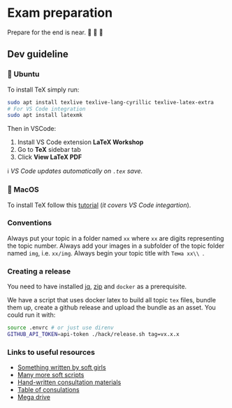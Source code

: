 # Exam preparation

Prepare for the end is near. 🌋 🌋 :leaves:

## Dev guideline

### :penguin: Ubuntu

To install TeX simply run:

```bash
sudo apt install texlive texlive-lang-cyrillic texlive-latex-extra
# For VS Code integration
sudo apt install latexmk
```

Then in VSCode:

1. Install VS Code extension **LaTeX Workshop**
1. Go to **TeX** sidebar tab
1. Click **View LaTeX PDF**

ℹ️ *VS Code updates automatically on `.tex` save.*

### :apple: MacOS

To install TeX follow this [tutorial](https://tex.stackexchange.com/questions/462365/how-to-use-latex-on-vs-code) (*it covers VS Code integartion*).

### Conventions

Always put your topic in a folder named `xx` where `xx` are digits representing the topic number.
Always add your images in a subfolder of the topic folder named `img`, i.e. `xx/img`.
Always begin your topic title with `Тема xx\\ `.

### Creating a release

You need to have installed [jq](https://stedolan.github.io/jq/), [zip](https://linuxize.com/post/how-to-zip-files-and-directories-in-linux/) and `docker` as a prerequisite.

We have a script that uses docker latex to build all topic `tex` files, bundle them up, create a github release and upload the bundle as an asset.
You could run it with:

```bash
source .envrc # or just use direnv
GITHUB_API_TOKEN=api-token ./hack/release.sh tag=vx.x.x
```

### Links to useful resources

- [Something written by soft girls](https://drive.google.com/drive/folders/1RvNXix6UjzIm1BFbxI_se9q2q94zfLoS?usp=sharing)
- [Many more soft scripts](https://drive.google.com/drive/folders/1w91x7uKvEj_RJztHYV_y8pR-SC_RQqOf?usp=sharing)
- [Hand-written consultation materials](https://drive.google.com/drive/folders/1obA3PIWWbU4-pkRXqrTM9hrreb0hGrCJ?usp=sharing)
- [Table of consulations](https://docs.google.com/spreadsheets/d/1sbUp2tPAHLIrNS0jF4AVaVNHpwEvqoeAMP6iBrmKSYI/edit?fbclid=IwAR0KNEdX0bZ-u7CafCRClicDFjl4y_36uygYeCe5FKHsx-Fgw689PQqoZ1E#gid=0)
- [Mega drive](https://mega.nz/folder/HQUn3ARC#QhNhjfoBBu-u4m2tSfvs9w)
